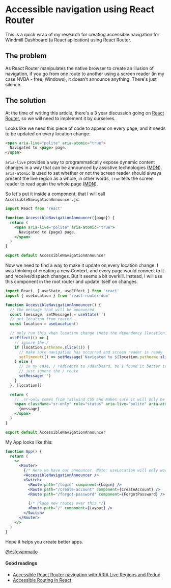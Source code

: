 # Accessible navigation using React Router

This is a quick wrap of my research for creating accessible navigation for Windmill Dashboard (a React aplication) using React Router.

## The problem

As React Router manipulates the native browser to create an illusion of navigation, if you go from one route to another using a screen reader (in my case NVDA - free, Windows), it doesn't announce anything. There's just silence.

## The solution

At the time of writing this article, there's a 3 year discussion going on [React Router](https://github.com/ReactTraining/react-router/issues/5210), so we will need to implement it by ourselves.

Looks like we need this piece of code to appear on every page, and it needs to be updated on every location change:

```html
<span aria-live="polite" aria-atomic="true">
  Navigated to <page> page.
</span>
```

`aria-live` provides a way to programmatically expose dynamic content changes in a way that can be announced by assistive technologies ([MDN](https://developer.mozilla.org/en-US/docs/Web/Accessibility/ARIA/ARIA_Live_Regions)). `aria-atomic` is used to set whether or not the screen reader should always present the live region as a whole, in other words, `true` tells the screen reader to read again the whole page ([MDN](https://developer.mozilla.org/en-US/docs/Web/Accessibility/ARIA/ARIA_Live_Regions#Advanced_live_regions)).

So let's put it inside a component, that I will call `AccessibleNavigationAnnouncer.js`:

```jsx
import React from 'react'

function AccessibleNavigationAnnouncer({page}) {
  return (
    <span aria-live="polite" aria-atomic="true">
      Navigated to {page} page.
    </span>
  )
}

export default AccessibleNavigationAnnouncer
```

Now we need to find a way to make it update on every location change. I was thinking of creating a new Context, and every page would connect to it and receive/dispatch changes. But it seems a bit overkill. Instead, I will use this component in the root router and update itself on changes.

```jsx
import React, { useState, useEffect } from 'react'
import { useLocation } from 'react-router-dom'

function AccessibleNavigationAnnouncer() {
  // the message that will be announced
  const [message, setMessage] = useState('')
  // get location from router
  const location = useLocation()

  // only run this when location change (note the dependency [location])
  useEffect(() => {
    // ignore the /
    if (location.pathname.slice(1)) {
      // make sure navigation has occurred and screen reader is ready
      setTimeout(() => setMessage(`Navigated to ${location.pathname.slice(1)} page.`), 500)
    } else {
      // in my case, / redirects to /dashboard, so I found it better to
      // just ignore the / route
      setMessage('')
    }
  }, [location])

  return (
    // .sr-only comes from Tailwind CSS and makes sure it will only be visible for SRs
    <span className="sr-only" role="status" aria-live="polite" aria-atomic="true">
      {message}
    </span>
  )
}

export default AccessibleNavigationAnnouncer
```

My App looks like this:

```jsx
function App() {
  return (
    <>
      <Router>
        {/* Here we have our announcer. Note: useLocation will only work inside a Router */}
        <AccessibleNavigationAnnouncer />
        <Switch>
          <Route path="/login" component={Login} />
          <Route path="/create-account" component={CreateAccount} />
          <Route path="/forgot-password" component={ForgotPassword} />

          {/* Place new routes over this */}
          <Route path="/" component={Layout} />
        </Switch>
      </Router>
    </>
  )
}
```

Hope it helps you create better apps.

[@estevanmaito](https://twitter.com/estevanmaito)

#### Good readings

- [Accessible React Router navigation with ARIA Live Regions and Redux](https://almerosteyn.com/2017/03/accessible-react-navigation)
- [Accessible Routing in React](https://timwright.org/blog/2019/03/23/accessible-routing-in-react/)
